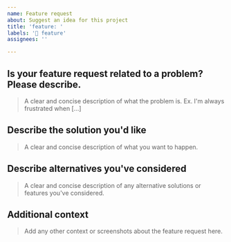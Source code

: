 ```yaml
---
name: Feature request
about: Suggest an idea for this project
title: 'feature: '
labels: '🚀 feature'
assignees: ''

---
```


## Is your feature request related to a problem? Please describe.
> A clear and concise description of what the problem is. Ex. I'm always frustrated when [...]

## Describe the solution you'd like
> A clear and concise description of what you want to happen.

## Describe alternatives you've considered
> A clear and concise description of any alternative solutions or features you've considered.

## Additional context
> Add any other context or screenshots about the feature request here.
